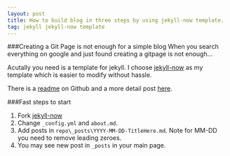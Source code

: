 ```yaml
---
layout: post
title: How to build blog in three steps by using jekyll-now template.
tag: jekyll jekyll-now template
---
```


###Creating a Git Page is not enough for a simple blog
When you search everything on google and just found creating a gitpage is not enough...

Acutally you need is a template for jekyll. 
I choose [jekyll-now](https://github.com/barryclark/jekyll-now) as my template which is easier to modify without hassle.

There is a [readme](https://github.com/barryclark/jekyll-now) on Github and a more detail post [here](https://www.smashingmagazine.com/2014/08/build-blog-jekyll-github-pages/).

###Fast steps to start
1. Fork [jekyll-now](https://github.com/barryclark/jekyll-now) 
2. Change `_config.yml` and `about.md`.
3. Add posts in `repo\_posts\YYYY-MM-DD-TitleHere.md`. Note for MM-DD you need to remove leading zeroes.
4. You may see new post in `_posts` in your main page.